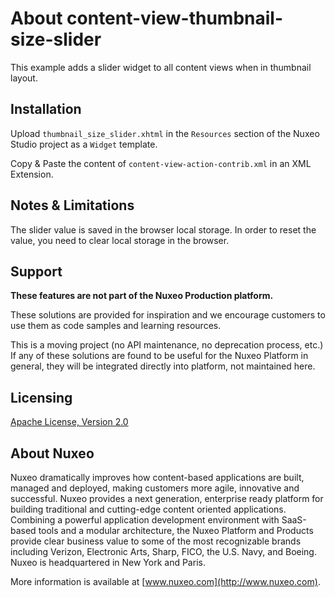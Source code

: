 # About **content-view-thumbnail-size-slider**

This example adds a slider widget to all content views when in thumbnail layout.

## Installation

Upload `thumbnail_size_slider.xhtml` in the `Resources` section of the Nuxeo Studio project as a `Widget` template.

Copy & Paste the content of `content-view-action-contrib.xml` in an XML Extension.

## Notes & Limitations

The slider value is saved in the browser local storage. In order to reset the value, you need to clear local storage in the browser.

## Support

**These features are not part of the Nuxeo Production platform.**

These solutions are provided for inspiration and we encourage customers to use them as code samples and learning resources.

This is a moving project (no API maintenance, no deprecation process, etc.) If any of these solutions are found to be useful for the Nuxeo Platform in general, they will be integrated directly into platform, not maintained here.

## Licensing

[Apache License, Version 2.0](http://www.apache.org/licenses/LICENSE-2.0)

## About Nuxeo

Nuxeo dramatically improves how content-based applications are built, managed and deployed, making customers more agile, innovative and successful. Nuxeo provides a next generation, enterprise ready platform for building traditional and cutting-edge content oriented applications. Combining a powerful application development environment with SaaS-based tools and a modular architecture, the Nuxeo Platform and Products provide clear business value to some of the most recognizable brands including Verizon, Electronic Arts, Sharp, FICO, the U.S. Navy, and Boeing. Nuxeo is headquartered in New York and Paris.

More information is available at [www.nuxeo.com](http://www.nuxeo.com).
